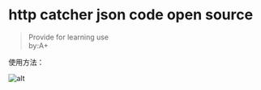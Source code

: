# http catcher json code open source
> Provide for learning use  
> by:A+  

使用方法：


![alt ](https://github.com/pm936/http/blob/master/Addmethods.jpg)
